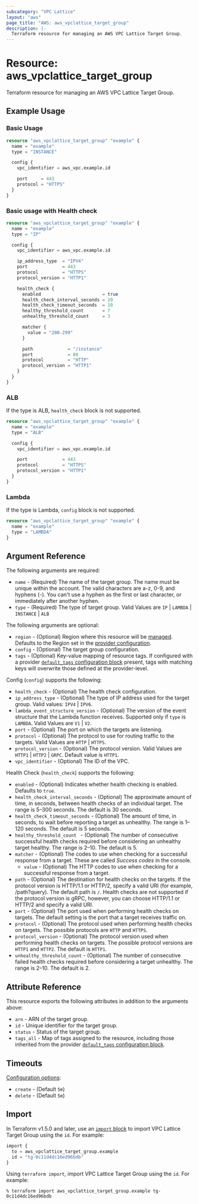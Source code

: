 ```yaml
---
subcategory: "VPC Lattice"
layout: "aws"
page_title: "AWS: aws_vpclattice_target_group"
description: |-
  Terraform resource for managing an AWS VPC Lattice Target Group.
---
```


# Resource: aws_vpclattice_target_group

Terraform resource for managing an AWS VPC Lattice Target Group.

## Example Usage

### Basic Usage

```terraform
resource "aws_vpclattice_target_group" "example" {
  name = "example"
  type = "INSTANCE"

  config {
    vpc_identifier = aws_vpc.example.id

    port     = 443
    protocol = "HTTPS"
  }
}
```

### Basic usage with Health check

```terraform
resource "aws_vpclattice_target_group" "example" {
  name = "example"
  type = "IP"

  config {
    vpc_identifier = aws_vpc.example.id

    ip_address_type  = "IPV4"
    port             = 443
    protocol         = "HTTPS"
    protocol_version = "HTTP1"

    health_check {
      enabled                       = true
      health_check_interval_seconds = 20
      health_check_timeout_seconds  = 10
      healthy_threshold_count       = 7
      unhealthy_threshold_count     = 3

      matcher {
        value = "200-299"
      }

      path             = "/instance"
      port             = 80
      protocol         = "HTTP"
      protocol_version = "HTTP1"
    }
  }
}
```

### ALB

If the type is ALB, `health_check` block is not supported.

```terraform
resource "aws_vpclattice_target_group" "example" {
  name = "example"
  type = "ALB"

  config {
    vpc_identifier = aws_vpc.example.id

    port             = 443
    protocol         = "HTTPS"
    protocol_version = "HTTP1"
  }
}
```

### Lambda

If the type is Lambda, `config` block is not supported.

```terraform
resource "aws_vpclattice_target_group" "example" {
  name = "example"
  type = "LAMBDA"
}
```

## Argument Reference

The following arguments are required:

* `name` - (Required) The name of the target group. The name must be unique within the account. The valid characters are a-z, 0-9, and hyphens (-). You can't use a hyphen as the first or last character, or immediately after another hyphen.
* `type` - (Required) The type of target group. Valid Values are `IP` | `LAMBDA` | `INSTANCE` | `ALB`

The following arguments are optional:

* `region` - (Optional) Region where this resource will be [managed](https://docs.aws.amazon.com/general/latest/gr/rande.html#regional-endpoints). Defaults to the Region set in the [provider configuration](https://registry.terraform.io/providers/hashicorp/aws/latest/docs#aws-configuration-reference).
* `config` - (Optional) The target group configuration.
* `tags` - (Optional) Key-value mapping of resource tags. If configured with a provider [`default_tags` configuration block](/docs/providers/aws/index.html#default_tags-configuration-block) present, tags with matching keys will overwrite those defined at the provider-level.

Config (`config`) supports the following:

* `health_check` - (Optional) The health check configuration.
* `ip_address_type` - (Optional) The type of IP address used for the target group. Valid values: `IPV4` | `IPV6`.
* `lambda_event_structure_version` - (Optional) The version of the event structure that the Lambda function receives. Supported only if `type` is `LAMBDA`. Valid Values are `V1` | `V2`.
* `port` - (Optional) The port on which the targets are listening.
* `protocol` - (Optional) The protocol to use for routing traffic to the targets. Valid Values are `HTTP` | `HTTPS`.
* `protocol_version` - (Optional) The protocol version. Valid Values are `HTTP1` | `HTTP2` | `GRPC`. Default value is `HTTP1`.
* `vpc_identifier` - (Optional) The ID of the VPC.

Health Check (`health_check`) supports the following:

* `enabled` - (Optional) Indicates whether health checking is enabled. Defaults to `true`.
* `health_check_interval_seconds` - (Optional) The approximate amount of time, in seconds, between health checks of an individual target. The range is 5–300 seconds. The default is 30 seconds.
* `health_check_timeout_seconds` - (Optional) The amount of time, in seconds, to wait before reporting a target as unhealthy. The range is 1–120 seconds. The default is 5 seconds.
* `healthy_threshold_count ` - (Optional) The number of consecutive successful health checks required before considering an unhealthy target healthy. The range is 2–10. The default is 5.
* `matcher` - (Optional) The codes to use when checking for a successful response from a target. These are called _Success codes_ in the console.
    * `value` - (Optional) The HTTP codes to use when checking for a successful response from a target.
* `path` - (Optional) The destination for health checks on the targets. If the protocol version is HTTP/1.1 or HTTP/2, specify a valid URI (for example, /path?query). The default path is `/`. Health checks are not supported if the protocol version is gRPC, however, you can choose HTTP/1.1 or HTTP/2 and specify a valid URI.
* `port` - (Optional) The port used when performing health checks on targets. The default setting is the port that a target receives traffic on.
* `protocol` - (Optional) The protocol used when performing health checks on targets. The possible protocols are `HTTP` and `HTTPS`.
* `protocol_version` - (Optional) The protocol version used when performing health checks on targets. The possible protocol versions are `HTTP1` and `HTTP2`. The default is `HTTP1`.
* `unhealthy_threshold_count` - (Optional) The number of consecutive failed health checks required before considering a target unhealthy. The range is 2–10. The default is 2.

## Attribute Reference

This resource exports the following attributes in addition to the arguments above:

* `arn` - ARN of the target group.
* `id` - Unique identifier for the target group.
* `status` - Status of the target group.
* `tags_all` - Map of tags assigned to the resource, including those inherited from the provider [`default_tags` configuration block](/docs/providers/aws/index.html#default_tags-configuration-block).

## Timeouts

[Configuration options](https://developer.hashicorp.com/terraform/language/resources/syntax#operation-timeouts):

* `create` - (Default `5m`)
* `delete` - (Default `5m`)

## Import

In Terraform v1.5.0 and later, use an [`import` block](https://developer.hashicorp.com/terraform/language/import) to import VPC Lattice Target Group using the `id`. For example:

```terraform
import {
  to = aws_vpclattice_target_group.example
  id = "tg-0c11d4dc16ed96bdb"
}
```

Using `terraform import`, import VPC Lattice Target Group using the `id`. For example:

```console
% terraform import aws_vpclattice_target_group.example tg-0c11d4dc16ed96bdb
```
